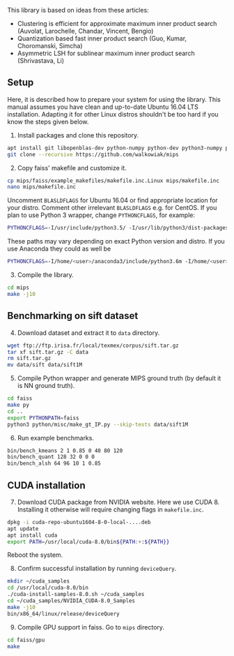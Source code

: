 This library is based on ideas from these articles:
 * Clustering is efficient for approximate maximum inner product search (Auvolat, Larochelle, Chandar, Vincent, Bengio)
 * Quantization based fast inner product search (Guo, Kumar, Choromanski, Simcha)
 * Asymmetric LSH for sublinear maximum inner product search (Shrivastava, Li)

## Setup
Here, it is described how to prepare your system for using the library.
This manual assumes you have clean and up-to-date Ubuntu 16.04 LTS installation.
Adapting it for other Linux distros shouldn't be too hard if you know the steps given below.

1. Install packages and clone this repository.

```bash
apt install git libopenblas-dev python-numpy python-dev python3-numpy python3-dev
git clone --recursive https://github.com/walkowiak/mips
```

2. Copy faiss' makefile and customize it.

```bash
cp mips/faiss/example_makefiles/makefile.inc.Linux mips/makefile.inc
nano mips/makefile.inc
```

Uncomment `BLASLDFLAGS` for Ubuntu 16.04 or find appropriate location for your distro.
Comment other irrelevant `BLASLDFLAGS` e.g. for CentOS.
If you plan to use Python 3 wrapper, change `PYTHONCFLAGS`, for example:

```bash
PYTHONCFLAGS=-I/usr/include/python3.5/ -I/usr/lib/python3/dist-packages/numpy/core/include/
```

These paths may vary depending on exact Python version and distro. If you use Anaconda they could as well be
```bash
PYTHONCFLAGS=-I/home/<user>/anaconda3/include/python3.6m -I/home/<user>/anaconda3/lib/python3.6/site-packages/numpy/core/include
```

3. Compile the library.
```bash
cd mips
make -j10
```

## Benchmarking on sift dataset

4. Download dataset and extract it to `data` directory.

```bash
wget ftp://ftp.irisa.fr/local/texmex/corpus/sift.tar.gz
tar xf sift.tar.gz -C data
rm sift.tar.gz
mv data/sift data/sift1M
```

5. Compile Python wrapper and generate MIPS ground truth (by default it is NN ground truth).

```bash
cd faiss
make py
cd ..
export PYTHONPATH=faiss
python3 python/misc/make_gt_IP.py --skip-tests data/sift1M
```

6. Run example benchmarks.
```bash
bin/bench_kmeans 2 1 0.85 0 40 80 120
bin/bench_quant 128 32 0 0 0
bin/bench_alsh 64 96 10 1 0.85
```

## CUDA installation
7. Download CUDA package from NVIDIA website.
Here we use CUDA 8. Installing it otherwise will require changing flags in `makefile.inc`.

```bash
dpkg -i cuda-repo-ubuntu1604-8-0-local-....deb
apt update
apt install cuda
export PATH=/usr/local/cuda-8.0/bin${PATH:+:${PATH}}
```

Reboot the system.

8. Confirm successful installation by running `deviceQuery`.

```bash
mkdir ~/cuda_samples
cd /usr/local/cuda-8.0/bin
./cuda-install-samples-8.0.sh ~/cuda_samples
cd ~/cuda_samples/NVIDIA_CUDA-8.0_Samples
make -j10
bin/x86_64/linux/release/deviceQuery
```

9. Compile GPU support in faiss.
Go to `mips` directory.
```bash
cd faiss/gpu
make
```
